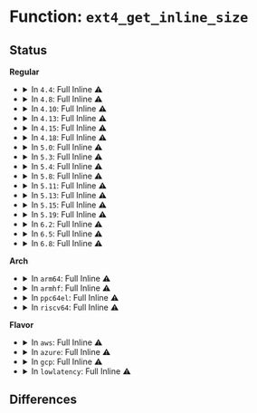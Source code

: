 # Function: <code>ext4_get_inline_size</code>

## Status
<b>Regular</b>
<ul>
<li>
<details>
<summary>In <code>4.4</code>: Full Inline ⚠️</summary>

**Collision:** Unique Static

**Inline:** Full

**Transformation:** False

**Instances:**

```
In fs/ext4/inline.c (ffffffff812dfcdf)
Location: fs/ext4/inline.c:27
Inline: True
Inline callers:
  - fs/ext4/inline.c:ext4_convert_inline_data_nolock
  - fs/ext4/inline.c:ext4_read_inline_page
  - fs/ext4/inline.c:ext4_da_write_inline_data_begin
  - fs/ext4/inline.c:htree_inlinedir_to_tree
  - fs/ext4/inline.c:ext4_read_inline_dir
  - fs/ext4/inline.c:ext4_find_inline_entry
  - fs/ext4/inline.c:empty_inline_dir
  - fs/ext4/inline.c:ext4_inline_data_truncate
```
</details>
</li>
<li>
<details>
<summary>In <code>4.8</code>: Full Inline ⚠️</summary>

**Collision:** Unique Static

**Inline:** Full

**Transformation:** False

**Instances:**

```
In fs/ext4/inline.c (ffffffff81312943)
Location: fs/ext4/inline.c:27
Inline: True
Inline callers:
  - fs/ext4/inline.c:ext4_inline_data_truncate
  - fs/ext4/inline.c:empty_inline_dir
  - fs/ext4/inline.c:ext4_find_inline_entry
  - fs/ext4/inline.c:ext4_read_inline_dir
  - fs/ext4/inline.c:htree_inlinedir_to_tree
  - fs/ext4/inline.c:ext4_convert_inline_data_nolock
  - fs/ext4/inline.c:ext4_da_write_inline_data_begin
  - fs/ext4/inline.c:ext4_read_inline_page
```
</details>
</li>
<li>
<details>
<summary>In <code>4.10</code>: Full Inline ⚠️</summary>

**Collision:** Unique Static

**Inline:** Full

**Transformation:** False

**Instances:**

```
In fs/ext4/inline.c (ffffffff813288c5)
Location: fs/ext4/inline.c:27
Inline: True
Inline callers:
  - fs/ext4/inline.c:ext4_inline_data_truncate
  - fs/ext4/inline.c:empty_inline_dir
  - fs/ext4/inline.c:ext4_find_inline_entry
  - fs/ext4/inline.c:ext4_read_inline_dir
  - fs/ext4/inline.c:htree_inlinedir_to_tree
  - fs/ext4/inline.c:ext4_convert_inline_data_nolock
  - fs/ext4/inline.c:ext4_da_write_inline_data_begin
  - fs/ext4/inline.c:ext4_read_inline_page
```
</details>
</li>
<li>
<details>
<summary>In <code>4.13</code>: Full Inline ⚠️</summary>

**Collision:** Unique Static

**Inline:** Full

**Transformation:** False

**Instances:**

```
In fs/ext4/inline.c (ffffffff812fc7e8)
Location: fs/ext4/inline.c:27
Inline: True
Inline callers:
  - fs/ext4/inline.c:ext4_inline_data_truncate
  - fs/ext4/inline.c:empty_inline_dir
  - fs/ext4/inline.c:ext4_find_inline_entry
  - fs/ext4/inline.c:ext4_read_inline_dir
  - fs/ext4/inline.c:htree_inlinedir_to_tree
  - fs/ext4/inline.c:ext4_convert_inline_data_nolock
  - fs/ext4/inline.c:ext4_da_write_inline_data_begin
  - fs/ext4/inline.c:ext4_read_inline_page
```
</details>
</li>
<li>
<details>
<summary>In <code>4.15</code>: Full Inline ⚠️</summary>

**Collision:** Unique Static

**Inline:** Full

**Transformation:** False

**Instances:**

```
In fs/ext4/inline.c (ffffffff81321048)
Location: fs/ext4/inline.c:28
Inline: True
Inline callers:
  - fs/ext4/inline.c:ext4_inline_data_truncate
  - fs/ext4/inline.c:ext4_inline_data_iomap
  - fs/ext4/inline.c:empty_inline_dir
  - fs/ext4/inline.c:ext4_find_inline_entry
  - fs/ext4/inline.c:ext4_read_inline_dir
  - fs/ext4/inline.c:htree_inlinedir_to_tree
  - fs/ext4/inline.c:ext4_convert_inline_data_nolock
  - fs/ext4/inline.c:ext4_da_write_inline_data_begin
  - fs/ext4/inline.c:ext4_read_inline_page
```
</details>
</li>
<li>
<details>
<summary>In <code>4.18</code>: Full Inline ⚠️</summary>

**Collision:** Unique Static

**Inline:** Full

**Transformation:** False

**Instances:**

```
In fs/ext4/inline.c (ffffffff8134f0bb)
Location: fs/ext4/inline.c:21
Inline: True
Inline callers:
  - fs/ext4/inline.c:ext4_inline_data_truncate
  - fs/ext4/inline.c:ext4_inline_data_fiemap
  - fs/ext4/inline.c:ext4_inline_data_iomap
  - fs/ext4/inline.c:empty_inline_dir
  - fs/ext4/inline.c:empty_inline_dir
  - fs/ext4/inline.c:empty_inline_dir
  - fs/ext4/inline.c:ext4_delete_inline_entry
  - fs/ext4/inline.c:ext4_find_inline_entry
  - fs/ext4/inline.c:ext4_find_inline_entry
  - fs/ext4/inline.c:ext4_read_inline_dir
  - fs/ext4/inline.c:htree_inlinedir_to_tree
  - fs/ext4/inline.c:ext4_convert_inline_data_nolock
  - fs/ext4/inline.c:ext4_da_write_inline_data_begin
  - fs/ext4/inline.c:ext4_try_to_write_inline_data
  - fs/ext4/inline.c:ext4_read_inline_page
```
</details>
</li>
<li>
<details>
<summary>In <code>5.0</code>: Full Inline ⚠️</summary>

**Collision:** Unique Static

**Inline:** Full

**Transformation:** False

**Instances:**

```
In fs/ext4/inline.c (ffffffff8136726b)
Location: fs/ext4/inline.c:21
Inline: True
Inline callers:
  - fs/ext4/inline.c:ext4_inline_data_truncate
  - fs/ext4/inline.c:ext4_inline_data_fiemap
  - fs/ext4/inline.c:ext4_inline_data_iomap
  - fs/ext4/inline.c:empty_inline_dir
  - fs/ext4/inline.c:empty_inline_dir
  - fs/ext4/inline.c:empty_inline_dir
  - fs/ext4/inline.c:ext4_delete_inline_entry
  - fs/ext4/inline.c:ext4_find_inline_entry
  - fs/ext4/inline.c:ext4_find_inline_entry
  - fs/ext4/inline.c:ext4_read_inline_dir
  - fs/ext4/inline.c:htree_inlinedir_to_tree
  - fs/ext4/inline.c:ext4_convert_inline_data_nolock
  - fs/ext4/inline.c:ext4_da_write_inline_data_begin
  - fs/ext4/inline.c:ext4_try_to_write_inline_data
  - fs/ext4/inline.c:ext4_read_inline_page
```
</details>
</li>
<li>
<details>
<summary>In <code>5.3</code>: Full Inline ⚠️</summary>

**Collision:** Unique Static

**Inline:** Full

**Transformation:** False

**Instances:**

```
In fs/ext4/inline.c (ffffffff813905e6)
Location: fs/ext4/inline.c:21
Inline: True
Inline callers:
  - fs/ext4/inline.c:ext4_inline_data_truncate
  - fs/ext4/inline.c:ext4_inline_data_fiemap
  - fs/ext4/inline.c:ext4_inline_data_iomap
  - fs/ext4/inline.c:empty_inline_dir
  - fs/ext4/inline.c:empty_inline_dir
  - fs/ext4/inline.c:empty_inline_dir
  - fs/ext4/inline.c:ext4_delete_inline_entry
  - fs/ext4/inline.c:ext4_find_inline_entry
  - fs/ext4/inline.c:ext4_find_inline_entry
  - fs/ext4/inline.c:ext4_read_inline_dir
  - fs/ext4/inline.c:ext4_inlinedir_to_tree
  - fs/ext4/inline.c:ext4_convert_inline_data_nolock
  - fs/ext4/inline.c:ext4_da_write_inline_data_begin
  - fs/ext4/inline.c:ext4_convert_inline_data_to_extent
  - fs/ext4/inline.c:ext4_read_inline_page
```
</details>
</li>
<li>
<details>
<summary>In <code>5.4</code>: Full Inline ⚠️</summary>

**Collision:** Unique Static

**Inline:** Full

**Transformation:** False

**Instances:**

```
In fs/ext4/inline.c (ffffffff813a9046)
Location: fs/ext4/inline.c:21
Inline: True
Inline callers:
  - fs/ext4/inline.c:ext4_inline_data_truncate
  - fs/ext4/inline.c:ext4_inline_data_fiemap
  - fs/ext4/inline.c:ext4_inline_data_iomap
  - fs/ext4/inline.c:empty_inline_dir
  - fs/ext4/inline.c:empty_inline_dir
  - fs/ext4/inline.c:empty_inline_dir
  - fs/ext4/inline.c:ext4_delete_inline_entry
  - fs/ext4/inline.c:ext4_find_inline_entry
  - fs/ext4/inline.c:ext4_find_inline_entry
  - fs/ext4/inline.c:ext4_read_inline_dir
  - fs/ext4/inline.c:ext4_inlinedir_to_tree
  - fs/ext4/inline.c:ext4_convert_inline_data_nolock
  - fs/ext4/inline.c:ext4_da_write_inline_data_begin
  - fs/ext4/inline.c:ext4_convert_inline_data_to_extent
  - fs/ext4/inline.c:ext4_read_inline_page
```
</details>
</li>
<li>
<details>
<summary>In <code>5.8</code>: Full Inline ⚠️</summary>

**Collision:** Unique Static

**Inline:** Full

**Transformation:** False

**Instances:**

```
In fs/ext4/inline.c (ffffffff813f4f89)
Location: fs/ext4/inline.c:21
Inline: True
Inline callers:
  - fs/ext4/inline.c:ext4_inline_data_truncate
  - fs/ext4/inline.c:ext4_inline_data_iomap
  - fs/ext4/inline.c:empty_inline_dir
  - fs/ext4/inline.c:empty_inline_dir
  - fs/ext4/inline.c:empty_inline_dir
  - fs/ext4/inline.c:ext4_delete_inline_entry
  - fs/ext4/inline.c:ext4_find_inline_entry
  - fs/ext4/inline.c:ext4_find_inline_entry
  - fs/ext4/inline.c:ext4_read_inline_dir
  - fs/ext4/inline.c:ext4_inlinedir_to_tree
  - fs/ext4/inline.c:ext4_convert_inline_data_nolock
  - fs/ext4/inline.c:ext4_da_convert_inline_data_to_extent
  - fs/ext4/inline.c:ext4_convert_inline_data_to_extent
  - fs/ext4/inline.c:ext4_read_inline_page
```
</details>
</li>
<li>
<details>
<summary>In <code>5.11</code>: Full Inline ⚠️</summary>

**Collision:** Unique Static

**Inline:** Full

**Transformation:** False

**Instances:**

```
In fs/ext4/inline.c (ffffffff81407712)
Location: fs/ext4/inline.c:21
Inline: True
Inline callers:
  - fs/ext4/inline.c:ext4_inline_data_truncate
  - fs/ext4/inline.c:ext4_inline_data_iomap
  - fs/ext4/inline.c:empty_inline_dir
  - fs/ext4/inline.c:empty_inline_dir
  - fs/ext4/inline.c:empty_inline_dir
  - fs/ext4/inline.c:ext4_delete_inline_entry
  - fs/ext4/inline.c:ext4_find_inline_entry
  - fs/ext4/inline.c:ext4_find_inline_entry
  - fs/ext4/inline.c:ext4_read_inline_dir
  - fs/ext4/inline.c:ext4_inlinedir_to_tree
  - fs/ext4/inline.c:ext4_convert_inline_data_nolock
  - fs/ext4/inline.c:ext4_da_convert_inline_data_to_extent
  - fs/ext4/inline.c:ext4_convert_inline_data_to_extent
  - fs/ext4/inline.c:ext4_read_inline_page
```
</details>
</li>
<li>
<details>
<summary>In <code>5.13</code>: Full Inline ⚠️</summary>

**Collision:** Unique Static

**Inline:** Full

**Transformation:** False

**Instances:**

```
In fs/ext4/inline.c (ffffffff8140db82)
Location: fs/ext4/inline.c:21
Inline: True
Inline callers:
  - fs/ext4/inline.c:ext4_inline_data_truncate
  - fs/ext4/inline.c:ext4_inline_data_iomap
  - fs/ext4/inline.c:empty_inline_dir
  - fs/ext4/inline.c:empty_inline_dir
  - fs/ext4/inline.c:empty_inline_dir
  - fs/ext4/inline.c:ext4_delete_inline_entry
  - fs/ext4/inline.c:ext4_find_inline_entry
  - fs/ext4/inline.c:ext4_find_inline_entry
  - fs/ext4/inline.c:ext4_read_inline_dir
  - fs/ext4/inline.c:ext4_inlinedir_to_tree
  - fs/ext4/inline.c:ext4_convert_inline_data_nolock
  - fs/ext4/inline.c:ext4_da_write_inline_data_begin
  - fs/ext4/inline.c:ext4_convert_inline_data_to_extent
  - fs/ext4/inline.c:ext4_read_inline_page
```
</details>
</li>
<li>
<details>
<summary>In <code>5.15</code>: Full Inline ⚠️</summary>

**Collision:** Unique Static

**Inline:** Full

**Transformation:** False

**Instances:**

```
In fs/ext4/inline.c (ffffffff81460a2e)
Location: fs/ext4/inline.c:22
Inline: True
Inline callers:
  - fs/ext4/inline.c:ext4_inline_data_truncate
  - fs/ext4/inline.c:ext4_inline_data_iomap
  - fs/ext4/inline.c:empty_inline_dir
  - fs/ext4/inline.c:empty_inline_dir
  - fs/ext4/inline.c:empty_inline_dir
  - fs/ext4/inline.c:ext4_delete_inline_entry
  - fs/ext4/inline.c:ext4_find_inline_entry
  - fs/ext4/inline.c:ext4_find_inline_entry
  - fs/ext4/inline.c:ext4_read_inline_dir
  - fs/ext4/inline.c:ext4_inlinedir_to_tree
  - fs/ext4/inline.c:ext4_convert_inline_data_nolock
  - fs/ext4/inline.c:ext4_da_write_inline_data_begin
  - fs/ext4/inline.c:ext4_convert_inline_data_to_extent
  - fs/ext4/inline.c:ext4_read_inline_page
```
</details>
</li>
<li>
<details>
<summary>In <code>5.19</code>: Full Inline ⚠️</summary>

**Collision:** Unique Static

**Inline:** Full

**Transformation:** False

**Instances:**

```
In fs/ext4/inline.c (ffffffff814df3dd)
Location: fs/ext4/inline.c:23
Inline: True
Inline callers:
  - fs/ext4/inline.c:ext4_inline_data_truncate
  - fs/ext4/inline.c:ext4_inline_data_iomap
  - fs/ext4/inline.c:empty_inline_dir
  - fs/ext4/inline.c:empty_inline_dir
  - fs/ext4/inline.c:ext4_delete_inline_entry
  - fs/ext4/inline.c:ext4_find_inline_entry
  - fs/ext4/inline.c:ext4_read_inline_link
  - fs/ext4/inline.c:ext4_read_inline_dir
  - fs/ext4/inline.c:ext4_inlinedir_to_tree
  - fs/ext4/inline.c:ext4_convert_inline_data_nolock
  - fs/ext4/inline.c:ext4_da_convert_inline_data_to_extent
  - fs/ext4/inline.c:ext4_convert_inline_data_to_extent
  - fs/ext4/inline.c:ext4_read_inline_page
```
</details>
</li>
<li>
<details>
<summary>In <code>6.2</code>: Full Inline ⚠️</summary>

**Collision:** Unique Static

**Inline:** Full

**Transformation:** False

**Instances:**

```
In fs/ext4/inline.c (ffffffff815784e6)
Location: fs/ext4/inline.c:23
Inline: True
Inline callers:
  - fs/ext4/inline.c:ext4_inline_data_truncate
  - fs/ext4/inline.c:ext4_inline_data_iomap
  - fs/ext4/inline.c:empty_inline_dir
  - fs/ext4/inline.c:empty_inline_dir
  - fs/ext4/inline.c:ext4_delete_inline_entry
  - fs/ext4/inline.c:ext4_find_inline_entry
  - fs/ext4/inline.c:ext4_read_inline_link
  - fs/ext4/inline.c:ext4_read_inline_dir
  - fs/ext4/inline.c:ext4_inlinedir_to_tree
  - fs/ext4/inline.c:ext4_convert_inline_data_nolock
  - fs/ext4/inline.c:ext4_da_convert_inline_data_to_extent
  - fs/ext4/inline.c:ext4_convert_inline_data_to_extent
  - fs/ext4/inline.c:ext4_read_inline_page
```
</details>
</li>
<li>
<details>
<summary>In <code>6.5</code>: Full Inline ⚠️</summary>

**Collision:** Unique Static

**Inline:** Full

**Transformation:** False

**Instances:**

```
In fs/ext4/inline.c (ffffffff815afa38)
Location: fs/ext4/inline.c:23
Inline: True
Inline callers:
  - fs/ext4/inline.c:ext4_inline_data_truncate
  - fs/ext4/inline.c:ext4_inline_data_iomap
  - fs/ext4/inline.c:empty_inline_dir
  - fs/ext4/inline.c:empty_inline_dir
  - fs/ext4/inline.c:ext4_delete_inline_entry
  - fs/ext4/inline.c:ext4_find_inline_entry
  - fs/ext4/inline.c:ext4_read_inline_link
  - fs/ext4/inline.c:ext4_read_inline_dir
  - fs/ext4/inline.c:ext4_inlinedir_to_tree
  - fs/ext4/inline.c:ext4_convert_inline_data_nolock
  - fs/ext4/inline.c:ext4_da_convert_inline_data_to_extent
  - fs/ext4/inline.c:ext4_convert_inline_data_to_extent
  - fs/ext4/inline.c:ext4_read_inline_folio
```
</details>
</li>
<li>
<details>
<summary>In <code>6.8</code>: Full Inline ⚠️</summary>

**Collision:** Unique Static

**Inline:** Full

**Transformation:** False

**Instances:**

```
In fs/ext4/inline.c (ffffffff815e87f8)
Location: fs/ext4/inline.c:23
Inline: True
Inline callers:
  - fs/ext4/inline.c:ext4_inline_data_truncate
  - fs/ext4/inline.c:ext4_inline_data_iomap
  - fs/ext4/inline.c:empty_inline_dir
  - fs/ext4/inline.c:empty_inline_dir
  - fs/ext4/inline.c:ext4_delete_inline_entry
  - fs/ext4/inline.c:ext4_find_inline_entry
  - fs/ext4/inline.c:ext4_read_inline_link
  - fs/ext4/inline.c:ext4_read_inline_dir
  - fs/ext4/inline.c:ext4_inlinedir_to_tree
  - fs/ext4/inline.c:ext4_convert_inline_data_nolock
  - fs/ext4/inline.c:ext4_da_convert_inline_data_to_extent
  - fs/ext4/inline.c:ext4_convert_inline_data_to_extent
  - fs/ext4/inline.c:ext4_read_inline_folio
```
</details>
</li>
</ul>
<b>Arch</b>
<ul>
<li>
<details>
<summary>In <code>arm64</code>: Full Inline ⚠️</summary>

**Collision:** Unique Static

**Inline:** Full

**Transformation:** False

**Instances:**

```
In fs/ext4/inline.c (ffff80001047c9c0)
Location: fs/ext4/inline.c:21
Inline: True
Inline callers:
  - fs/ext4/inline.c:ext4_inline_data_truncate
  - fs/ext4/inline.c:ext4_inline_data_fiemap
  - fs/ext4/inline.c:ext4_inline_data_iomap
  - fs/ext4/inline.c:empty_inline_dir
  - fs/ext4/inline.c:empty_inline_dir
  - fs/ext4/inline.c:empty_inline_dir
  - fs/ext4/inline.c:ext4_delete_inline_entry
  - fs/ext4/inline.c:ext4_find_inline_entry
  - fs/ext4/inline.c:ext4_find_inline_entry
  - fs/ext4/inline.c:ext4_read_inline_dir
  - fs/ext4/inline.c:ext4_inlinedir_to_tree
  - fs/ext4/inline.c:ext4_convert_inline_data_nolock
  - fs/ext4/inline.c:ext4_da_write_inline_data_begin
  - fs/ext4/inline.c:ext4_convert_inline_data_to_extent
  - fs/ext4/inline.c:ext4_read_inline_page
```
</details>
</li>
<li>
<details>
<summary>In <code>armhf</code>: Full Inline ⚠️</summary>

**Collision:** Unique Static

**Inline:** Full

**Transformation:** False

**Instances:**

```
In fs/ext4/inline.c (c063e48c)
Location: fs/ext4/inline.c:21
Inline: True
Inline callers:
  - fs/ext4/inline.c:ext4_inline_data_truncate
  - fs/ext4/inline.c:ext4_inline_data_fiemap
  - fs/ext4/inline.c:ext4_inline_data_iomap
  - fs/ext4/inline.c:empty_inline_dir
  - fs/ext4/inline.c:empty_inline_dir
  - fs/ext4/inline.c:empty_inline_dir
  - fs/ext4/inline.c:ext4_delete_inline_entry
  - fs/ext4/inline.c:ext4_find_inline_entry
  - fs/ext4/inline.c:ext4_find_inline_entry
  - fs/ext4/inline.c:ext4_read_inline_dir
  - fs/ext4/inline.c:ext4_inlinedir_to_tree
  - fs/ext4/inline.c:ext4_convert_inline_data_nolock
  - fs/ext4/inline.c:ext4_da_write_inline_data_begin
  - fs/ext4/inline.c:ext4_convert_inline_data_to_extent
  - fs/ext4/inline.c:ext4_read_inline_page
```
</details>
</li>
<li>
<details>
<summary>In <code>ppc64el</code>: Full Inline ⚠️</summary>

**Collision:** Unique Static

**Inline:** Full

**Transformation:** False

**Instances:**

```
In fs/ext4/inline.c (c0000000005a04bc)
Location: fs/ext4/inline.c:21
Inline: True
Inline callers:
  - fs/ext4/inline.c:ext4_inline_data_truncate
  - fs/ext4/inline.c:ext4_inline_data_fiemap
  - fs/ext4/inline.c:ext4_inline_data_iomap
  - fs/ext4/inline.c:empty_inline_dir
  - fs/ext4/inline.c:empty_inline_dir
  - fs/ext4/inline.c:empty_inline_dir
  - fs/ext4/inline.c:ext4_delete_inline_entry
  - fs/ext4/inline.c:ext4_find_inline_entry
  - fs/ext4/inline.c:ext4_find_inline_entry
  - fs/ext4/inline.c:ext4_read_inline_dir
  - fs/ext4/inline.c:ext4_inlinedir_to_tree
  - fs/ext4/inline.c:ext4_convert_inline_data_nolock
  - fs/ext4/inline.c:ext4_da_write_inline_data_begin
  - fs/ext4/inline.c:ext4_convert_inline_data_to_extent
  - fs/ext4/inline.c:ext4_read_inline_page
```
</details>
</li>
<li>
<details>
<summary>In <code>riscv64</code>: Full Inline ⚠️</summary>

**Collision:** Unique Static

**Inline:** Full

**Transformation:** False

**Instances:**

```
In fs/ext4/inline.c (ffffffe00030691a)
Location: fs/ext4/inline.c:21
Inline: True
Inline callers:
  - fs/ext4/inline.c:ext4_inline_data_truncate
  - fs/ext4/inline.c:ext4_inline_data_fiemap
  - fs/ext4/inline.c:ext4_inline_data_iomap
  - fs/ext4/inline.c:empty_inline_dir
  - fs/ext4/inline.c:empty_inline_dir
  - fs/ext4/inline.c:empty_inline_dir
  - fs/ext4/inline.c:ext4_delete_inline_entry
  - fs/ext4/inline.c:ext4_find_inline_entry
  - fs/ext4/inline.c:ext4_find_inline_entry
  - fs/ext4/inline.c:ext4_read_inline_dir
  - fs/ext4/inline.c:ext4_inlinedir_to_tree
  - fs/ext4/inline.c:ext4_convert_inline_data_nolock
  - fs/ext4/inline.c:ext4_da_write_inline_data_begin
  - fs/ext4/inline.c:ext4_convert_inline_data_to_extent
  - fs/ext4/inline.c:ext4_read_inline_page
```
</details>
</li>
</ul>
<b>Flavor</b>
<ul>
<li>
<details>
<summary>In <code>aws</code>: Full Inline ⚠️</summary>

**Collision:** Unique Static

**Inline:** Full

**Transformation:** False

**Instances:**

```
In fs/ext4/inline.c (ffffffff813a1626)
Location: fs/ext4/inline.c:21
Inline: True
Inline callers:
  - fs/ext4/inline.c:ext4_inline_data_truncate
  - fs/ext4/inline.c:ext4_inline_data_fiemap
  - fs/ext4/inline.c:ext4_inline_data_iomap
  - fs/ext4/inline.c:empty_inline_dir
  - fs/ext4/inline.c:empty_inline_dir
  - fs/ext4/inline.c:empty_inline_dir
  - fs/ext4/inline.c:ext4_delete_inline_entry
  - fs/ext4/inline.c:ext4_find_inline_entry
  - fs/ext4/inline.c:ext4_find_inline_entry
  - fs/ext4/inline.c:ext4_read_inline_dir
  - fs/ext4/inline.c:ext4_inlinedir_to_tree
  - fs/ext4/inline.c:ext4_convert_inline_data_nolock
  - fs/ext4/inline.c:ext4_da_write_inline_data_begin
  - fs/ext4/inline.c:ext4_convert_inline_data_to_extent
  - fs/ext4/inline.c:ext4_read_inline_page
```
</details>
</li>
<li>
<details>
<summary>In <code>azure</code>: Full Inline ⚠️</summary>

**Collision:** Unique Static

**Inline:** Full

**Transformation:** False

**Instances:**

```
In fs/ext4/inline.c (ffffffff813920b6)
Location: fs/ext4/inline.c:21
Inline: True
Inline callers:
  - fs/ext4/inline.c:ext4_inline_data_truncate
  - fs/ext4/inline.c:ext4_inline_data_fiemap
  - fs/ext4/inline.c:ext4_inline_data_iomap
  - fs/ext4/inline.c:empty_inline_dir
  - fs/ext4/inline.c:empty_inline_dir
  - fs/ext4/inline.c:empty_inline_dir
  - fs/ext4/inline.c:ext4_delete_inline_entry
  - fs/ext4/inline.c:ext4_find_inline_entry
  - fs/ext4/inline.c:ext4_find_inline_entry
  - fs/ext4/inline.c:ext4_read_inline_dir
  - fs/ext4/inline.c:ext4_inlinedir_to_tree
  - fs/ext4/inline.c:ext4_convert_inline_data_nolock
  - fs/ext4/inline.c:ext4_da_write_inline_data_begin
  - fs/ext4/inline.c:ext4_convert_inline_data_to_extent
  - fs/ext4/inline.c:ext4_read_inline_page
```
</details>
</li>
<li>
<details>
<summary>In <code>gcp</code>: Full Inline ⚠️</summary>

**Collision:** Unique Static

**Inline:** Full

**Transformation:** False

**Instances:**

```
In fs/ext4/inline.c (ffffffff8139ee86)
Location: fs/ext4/inline.c:21
Inline: True
Inline callers:
  - fs/ext4/inline.c:ext4_inline_data_truncate
  - fs/ext4/inline.c:ext4_inline_data_fiemap
  - fs/ext4/inline.c:ext4_inline_data_iomap
  - fs/ext4/inline.c:empty_inline_dir
  - fs/ext4/inline.c:empty_inline_dir
  - fs/ext4/inline.c:empty_inline_dir
  - fs/ext4/inline.c:ext4_delete_inline_entry
  - fs/ext4/inline.c:ext4_find_inline_entry
  - fs/ext4/inline.c:ext4_find_inline_entry
  - fs/ext4/inline.c:ext4_read_inline_dir
  - fs/ext4/inline.c:ext4_inlinedir_to_tree
  - fs/ext4/inline.c:ext4_convert_inline_data_nolock
  - fs/ext4/inline.c:ext4_da_write_inline_data_begin
  - fs/ext4/inline.c:ext4_convert_inline_data_to_extent
  - fs/ext4/inline.c:ext4_read_inline_page
```
</details>
</li>
<li>
<details>
<summary>In <code>lowlatency</code>: Full Inline ⚠️</summary>

**Collision:** Unique Static

**Inline:** Full

**Transformation:** False

**Instances:**

```
In fs/ext4/inline.c (ffffffff813b33f6)
Location: fs/ext4/inline.c:21
Inline: True
Inline callers:
  - fs/ext4/inline.c:ext4_inline_data_truncate
  - fs/ext4/inline.c:ext4_inline_data_fiemap
  - fs/ext4/inline.c:ext4_inline_data_iomap
  - fs/ext4/inline.c:empty_inline_dir
  - fs/ext4/inline.c:empty_inline_dir
  - fs/ext4/inline.c:empty_inline_dir
  - fs/ext4/inline.c:ext4_delete_inline_entry
  - fs/ext4/inline.c:ext4_find_inline_entry
  - fs/ext4/inline.c:ext4_find_inline_entry
  - fs/ext4/inline.c:ext4_read_inline_dir
  - fs/ext4/inline.c:ext4_inlinedir_to_tree
  - fs/ext4/inline.c:ext4_convert_inline_data_nolock
  - fs/ext4/inline.c:ext4_da_write_inline_data_begin
  - fs/ext4/inline.c:ext4_convert_inline_data_to_extent
  - fs/ext4/inline.c:ext4_read_inline_page
```
</details>
</li>
</ul>

## Differences
